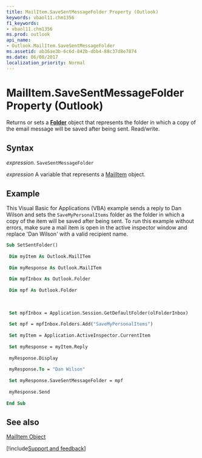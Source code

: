 ```yaml
---
title: MailItem.SaveSentMessageFolder Property (Outlook)
keywords: vbaol11.chm1356
f1_keywords:
- vbaol11.chm1356
ms.prod: outlook
api_name:
- Outlook.MailItem.SaveSentMessageFolder
ms.assetid: ab36ae3b-6c6d-842b-dbb4-88c37d8e7874
ms.date: 06/08/2017
localization_priority: Normal
---
```



# MailItem.SaveSentMessageFolder Property (Outlook)

Returns or sets a  **[Folder](Outlook.Folder.md)** object that represents the folder in which a copy of the email message will be saved after being sent. Read/write.


## Syntax

_expression_. `SaveSentMessageFolder`

_expression_ A variable that represents a [MailItem](./Outlook.MailItem.md) object.


## Example

This Visual Basic for Applications (VBA) example sends a reply to Dan Wilson and sets the  `SaveMyPersonalItems` folder as the folder in which a copy of the item will be saved after being sent. To run this example without errors, make sure a mail item is open in the active inspector window and replace 'Dan Wilson' with a valid recipient name.


```vb
Sub SetSentFolder() 
 
 Dim myItem As Outlook.MailITem 
 
 Dim myResponse As Outlook.MailITem 
 
 Dim mpfInbox As Outlook.Folder 
 
 Dim mpf As Outlook.Folder 
 
 
 
 Set mpfInbox = Application.Session.GetDefaultFolder(olFolderInbox) 
 
 Set mpf = mpfInbox.Folders.Add("SaveMyPersonalItems") 
 
 Set myItem = Application.ActiveInspector.CurrentItem 
 
 Set myResponse = myItem.Reply 
 
 myResponse.Display 
 
 myResponse.To = "Dan Wilson" 
 
 Set myResponse.SaveSentMessageFolder = mpf 
 
 myResponse.Send 
 
End Sub
```


## See also


[MailItem Object](Outlook.MailItem.md)

[!include[Support and feedback](~/includes/feedback-boilerplate.md)]